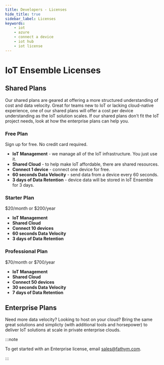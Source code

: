 ```yaml
---
title: Developers - Licenses
hide_title: true
sidebar_label: Licenses
keywords:
    - iot
    - azure
    - connect a device
    - iot hub
    - iot license
---
```


# IoT Ensemble Licenses

## Shared Plans
Our shared plans are geared at offering a more structured understanding of cost and data velocity.  Great for teams new to IoT or lacking cloud-native experience, one of our shared plans will offer a cost per device understanding as the IoT solution scales.  If our shared plans don't fit the IoT project needs, look at how the enterprise plans can help you.

### Free Plan
Sign up for free. No credit card required.

- **IoT Management** - we manage all of the IoT infrastructure. You just use it.
- **Shared Cloud** - to help make IoT affordable, there are shared resources.
- **Connect 1 device** - connect one device for free.
- **60 seconds Data Velocity** - send data from a device every 60 seconds.
- **3 days of Data Retention** - device data will be stored in IoT Ensemble for 3 days.

### Starter Plan
$20/month or $200/year

- **IoT Management**
- **Shared Cloud**
- **Connect 10 devices**
- **60 seconds Data Velocity**
- **3 days of Data Retention**

### Professional Plan
$70/month or $700/year

- **IoT Management**
- **Shared Cloud**
- **Connect 50 devices**
- **30 seconds Data Velocity**
- **7 days of Data Retention**

## Enterprise Plans
Need more data velocity?  Looking to host on your cloud?  Bring the same great solutions and simplicty (with additional tools and horsepower) to deliver IoT solutions at scale in private enterprise clouds.

:::note

To get started with an Enterprise license, email <a href="mailto:sales@fathym.com">sales@fathym.com</a>.

:::